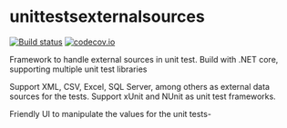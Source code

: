 # unittestsexternalsources

[![Build status](https://ci.appveyor.com/api/projects/status/bj8tr8lktp1gvmag?svg=true)](https://ci.appveyor.com/project/joaoasrosa/unittestsexternalsources) [![codecov.io](https://codecov.io/github/joaoasrosa/unittestsexternalsources/coverage.svg?branch=master)](https://codecov.io/github/joaoasrosa/unittestsexternalsources)

Framework to handle external sources in unit test. Build with .NET core, supporting multiple unit test libraries

Support XML, CSV, Excel, SQL Server, among others as external data sources for the tests.
Support xUnit and NUnit as unit test frameworks.

Friendly UI to manipulate the values for the unit tests-
